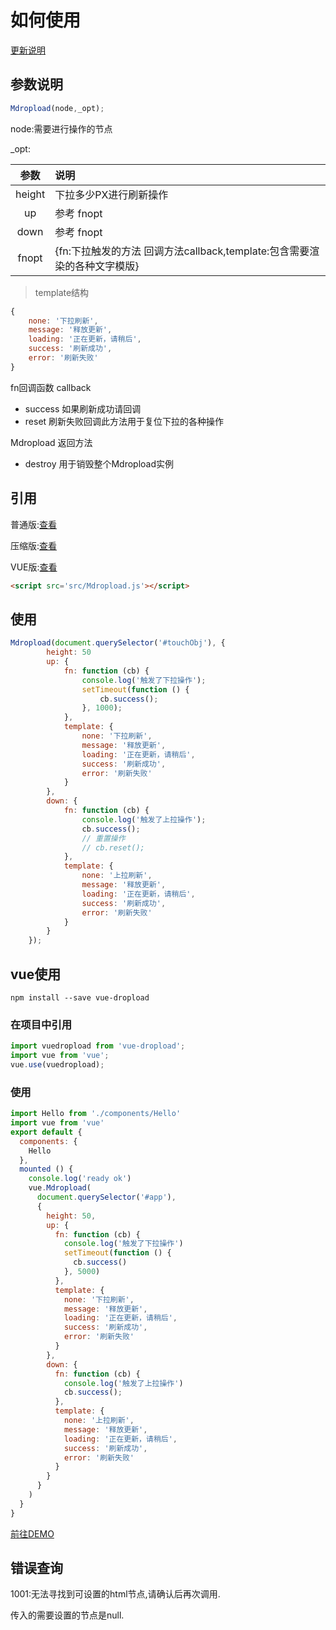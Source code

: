 # 如何使用

[更新说明](developmentTodoList.md)

## 参数说明
```js
Mdropload(node,_opt);
```
node:需要进行操作的节点

_opt:

|参数|说明|
|:---:|:-----|
|height|下拉多少PX进行刷新操作|
|up|参考 fnopt|
|down|参考 fnopt|
|fnopt|{fn:下拉触发的方法 回调方法callback,template:包含需要渲染的各种文字模版}|
   
> template结构   
```js
{
    none: '下拉刷新',
    message: '释放更新',
    loading: '正在更新，请稍后',
    success: '刷新成功',
    error: '刷新失败'
}
```


fn回调函数 callback

+ success 如果刷新成功请回调
+ reset   刷新失败回调此方法用于复位下拉的各种操作

Mdropload 返回方法

+ destroy 用于销毁整个Mdropload实例


## 引用
普通版:[查看](/dist/MDropload.js)

压缩版:[查看](/dist/MDropload.min.js)

VUE版:[查看](/dist/Mdropload.vue.js)
```html
<script src='src/Mdropload.js'></script>
```

## 使用

```js
Mdropload(document.querySelector('#touchObj'), {
        height: 50
        up: {
            fn: function (cb) {
                console.log('触发了下拉操作');
                setTimeout(function () {
                    cb.success();
                }, 1000);
            },
            template: {
                none: '下拉刷新',
                message: '释放更新',
                loading: '正在更新，请稍后',
                success: '刷新成功',
                error: '刷新失败'
            }
        },
        down: {
            fn: function (cb) {
                console.log('触发了上拉操作');
                cb.success();
                // 重置操作
                // cb.reset();
            },
            template: {
                none: '上拉刷新',
                message: '释放更新',
                loading: '正在更新，请稍后',
                success: '刷新成功',
                error: '刷新失败'
            }
        }
    });
```

## vue使用

```
npm install --save vue-dropload
```

### 在项目中引用

```js
import vuedropload from 'vue-dropload';
import vue from 'vue';
vue.use(vuedropload);
```

### 使用

```js
import Hello from './components/Hello'
import vue from 'vue'
export default {
  components: {
    Hello
  },
  mounted () {
    console.log('ready ok')
    vue.Mdropload(
      document.querySelector('#app'),
      {
        height: 50,
        up: {
          fn: function (cb) {
            console.log('触发了下拉操作')
            setTimeout(function () {
              cb.success()
            }, 5000)
          },
          template: {
            none: '下拉刷新',
            message: '释放更新',
            loading: '正在更新，请稍后',
            success: '刷新成功',
            error: '刷新失败'
          }
        },
        down: {
          fn: function (cb) {
            console.log('触发了上拉操作')
            cb.success();
          },
          template: {
            none: '上拉刷新',
            message: '释放更新',
            loading: '正在更新，请稍后',
            success: '刷新成功',
            error: '刷新失败'
          }
        }
      }
    )
  }
}
```
[前往DEMO](/example/vueDemo/src/App.vue)

## 错误查询

1001:无法寻找到可设置的html节点,请确认后再次调用.

传入的需要设置的节点是null.

